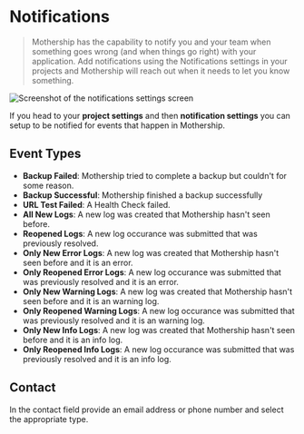 # Notifications

> Mothership has the capability to notify you and your team when something goes wrong (and when things go right) with your application. Add notifications using the Notifications settings in your projects and Mothership will reach out when it needs to let you know something.

![Screenshot of the notifications settings screen](/imgs/notification-settings.png "Screenshot of the notifications settings screen")

If you head to your **project settings** and then **notification settings** you can setup to be notified for events that happen in Mothership.

## Event Types

-   **Backup Failed**: Mothership tried to complete a backup but couldn't for some reason.
-   **Backup Successful**: Mothership finished a backup successfully
-   **URL Test Failed**: A Health Check failed.
-   **All New Logs**: A new log was created that Mothership hasn't seen before.
-   **Reopened Logs**: A new log occurance was submitted that was previously resolved.
-   **Only New Error Logs**: A new log was created that Mothership hasn't seen before and it is an error.
-   **Only Reopened Error Logs**: A new log occurance was submitted that was previously resolved and it is an error.
-   **Only New Warning Logs**: A new log was created that Mothership hasn't seen before and it is an warning log.
-   **Only Reopened Warning Logs**: A new log occurance was submitted that was previously resolved and it is an warning log.
-   **Only New Info Logs**: A new log was created that Mothership hasn't seen before and it is an info log.
-   **Only Reopened Info Logs**: A new log occurance was submitted that was previously resolved and it is an info log.

## Contact

In the contact field provide an email address or phone number and select the appropriate type.

